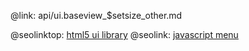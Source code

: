 @link: api/ui.baseview_$setsize_other.md

@seolinktop: [html5 ui library](https://webix.com)
@seolink: [javascript menu](https://webix.com/widget/menu/)